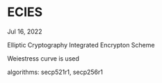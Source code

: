 # ECIES

Jul 16, 2022

Elliptic Cryptography Integrated Encrypton Scheme

Weiestress curve is used

algorithms: secp521r1, secp256r1
